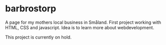 # barbrostorp

A page for my mothers local business in Småland.
First project working with HTML, CSS and javascript.
Idea is to learn more about webdevelopment.

This project is currently on hold.
